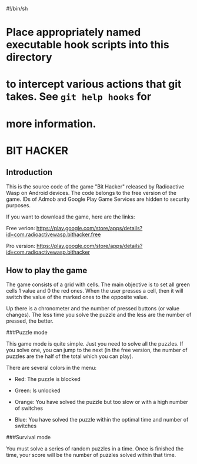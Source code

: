 #!/bin/sh
#
# Place appropriately named executable hook scripts into this directory
# to intercept various actions that git takes.  See `git help hooks` for
# more information.

BIT HACKER
==========

Introduction
------------

This is the source code of the game "Bit Hacker" released by Radioactive Wasp on Android devices. The
code belongs to the free version of the game. IDs of Admob and Google Play Game Services are hidden
to security purposes.

If you want to download the game, here are the links:

Free verion: https://play.google.com/store/apps/details?id=com.radioactivewasp.bithacker.free

Pro version: https://play.google.com/store/apps/details?id=com.radioactivewasp.bithacker

How to play the game
--------------------

The game consists of a grid with cells. The main objective is to set all green cells 1 value and 0 the
red ones. When the user presses a cell, then it will switch the value of the marked ones to the opposite
value.

Up there is a chronometer and the number of pressed buttons (or value changes). The less time you solve
the puzzle and the less are the number of pressed, the better.

###Puzzle mode

This game mode is quite simple. Just you need to solve all the puzzles. If you solve one, you can jump
to the next (in the free version, the number of puzzles are the half of the total which you can play).

There are several colors in the menu:

* Red: The puzzle is blocked

* Green: Is unlocked

* Orange: You have solved the puzzle but too slow or with a high number of switches

* Blue: You have solved the puzzle within the optimal time and number of switches

###Survival mode

You must solve a series of random puzzles in a time. Once is finished the time, your score will be
the number of puzzles solved within that time.